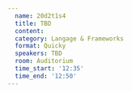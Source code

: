 ```yaml
---
  name: 20d2t1s4
  title: TBD
  content:
  category: Langage & Frameworks
  format: Quicky
  speakers: TBD
  room: Auditorium
  time_start: '12:35'
  time_end: '12:50'
---
```


